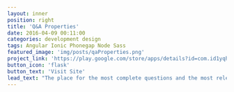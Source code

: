 ```yaml
---
layout: inner
position: right
title: 'Q&A Properties'
date: 2016-04-09 00:11:00
categories: development design
tags: Angular Ionic Phonegap Node Sass
featured_image: 'img/posts/qaProperties.png'
project_link: 'https://play.google.com/store/apps/details?id=com.id1yqh8rk1dig5sy1105waj&hl=en'
button_icon: 'flask'
button_text: 'Visit Site'
lead_text: "The place for the most complete questions and the most relevant answers when renting, buying, selling or looking to invest in properties in the UK. I built the mobile app and launched it on Google Play and the App Store."
---
```

